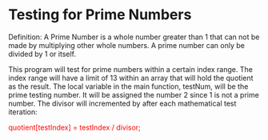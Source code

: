 <h1>Testing for Prime Numbers</h1>

Definition: A Prime Number is a whole number greater than 1 that can not be made
by multiplying other whole numbers. A prime number can only be divided by 1 or itself. 


This program will test for prime numbers within a certain index range.
The index range will have a limit of 13 within an array that will hold the quotient as the result.
The local variable in the main function, testNum, will be the prime testing number. It will be assigned the number 2 since 1 is not a prime number.
The divisor will incremented by after each mathematical test iteration:
<p style="color: red;">quotient[testIndex] = testIndex / divisor;</p>



